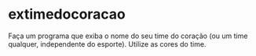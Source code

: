 # extimedocoracao
Faça um programa que exiba o nome do seu time do coração (ou um time qualquer, independente do esporte). Utilize as cores do time.
